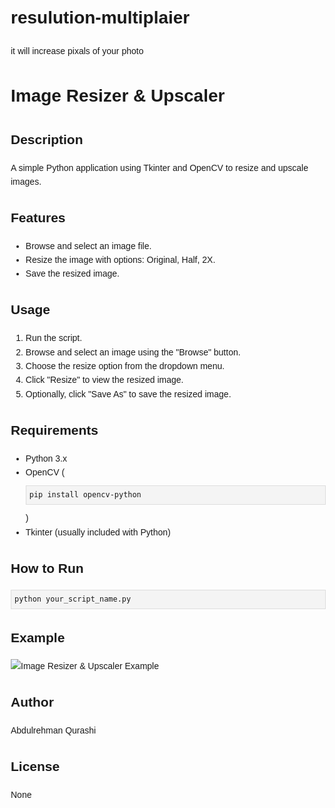 # resulution-multiplaier
it will increase pixals of your photo 
<!DOCTYPE html>
<html lang="en">
<head>
    <meta charset="UTF-8">
    <meta name="viewport" content="width=device-width, initial-scale=1.0">
    <title>Image Resizer & Upscaler</title>
    <style>
        body {
            font-family: Arial, sans-serif;
            line-height: 1.6;
            margin: 20px;
        }
        code {
            background-color: #f4f4f4;
            border: 1px solid #ddd;
            padding: 5px;
            display: block;
            margin: 10px 0;
        }
    </style>
</head>
<body>

<h1>Image Resizer & Upscaler</h1>

<h2>Description</h2>

<p>A simple Python application using Tkinter and OpenCV to resize and upscale images.</p>

<h2>Features</h2>

<ul>
    <li>Browse and select an image file.</li>
    <li>Resize the image with options: Original, Half, 2X.</li>
    <li>Save the resized image.</li>
</ul>

<h2>Usage</h2>

<ol>
    <li>Run the script.</li>
    <li>Browse and select an image using the "Browse" button.</li>
    <li>Choose the resize option from the dropdown menu.</li>
    <li>Click "Resize" to view the resized image.</li>
    <li>Optionally, click "Save As" to save the resized image.</li>
</ol>

<h2>Requirements</h2>

<ul>
    <li>Python 3.x</li>
    <li>OpenCV (<code>pip install opencv-python</code>)</li>
    <li>Tkinter (usually included with Python)</li>
</ul>

<h2>How to Run</h2>

<code>python your_script_name.py</code>

<h2>Example</h2>

<img src="example_image.png" alt="Image Resizer & Upscaler Example" style="max-width: 100%;">

<h2>Author</h2>

<p>Abdulrehman Qurashi</p>

<h2>License</h2>

<p>None</p>

</body>
</html>

